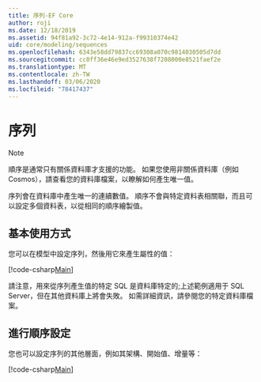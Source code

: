 ```yaml
---
title: 序列-EF Core
author: roji
ms.date: 12/18/2019
ms.assetid: 94f81a92-3c72-4e14-912a-f99310374e42
uid: core/modeling/sequences
ms.openlocfilehash: 6343e58dd79837cc69308a070c9814030505d7dd
ms.sourcegitcommit: cc0ff36e46e9ed3527638f7208000e8521faef2e
ms.translationtype: MT
ms.contentlocale: zh-TW
ms.lasthandoff: 03/06/2020
ms.locfileid: "78417437"
---
```

# <a name="sequences"></a>序列

> [!NOTE]  
> 順序是通常只有關係資料庫才支援的功能。 如果您使用非關係資料庫（例如 Cosmos），請查看您的資料庫檔案，以瞭解如何產生唯一值。

序列會在資料庫中產生唯一的連續數值。 順序不會與特定資料表相關聯，而且可以設定多個資料表，以從相同的順序繪製值。

## <a name="basic-usage"></a>基本使用方式

您可以在模型中設定序列，然後用它來產生屬性的值：

[!code-csharp[Main](../../../samples/core/Modeling/FluentAPI/Sequence.cs?name=Sequence&highlight=3,7)]

請注意，用來從序列產生值的特定 SQL 是資料庫特定的;上述範例適用于 SQL Server，但在其他資料庫上將會失敗。 如需詳細資訊，請參閱您的特定資料庫檔案。

## <a name="configuring-sequence-settings"></a>進行順序設定

您也可以設定序列的其他層面，例如其架構、開始值、增量等：

[!code-csharp[Main](../../../samples/core/Modeling/FluentAPI/SequenceConfiguration.cs?name=SequenceConfiguration&highlight=3-5)]
